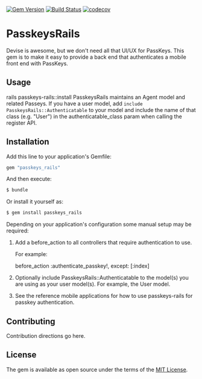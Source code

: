 [![Gem Version](https://badge.fury.io/rb/passkeys-rails.svg?cachebust=5)](https://badge.fury.io/rb/passkeys-rails)
[![Build Status](https://app.travis-ci.com/alliedcode/passkeys-rails.svg?branch=main)](https://travis-ci.org/alliedcode/passkeys-rails)
[![codecov](https://codecov.io/gh/alliedcode/passkeys-rails/branch/main/graph/badge.svg?token=UHSNJDUL21)](https://codecov.io/gh/alliedcode/passkeys-rails)

# PasskeysRails
Devise is awesome, but we don't need all that UI/UX for PassKeys.  This gem is to make it easy to provide a back end that authenticates a mobile front end with PassKeys.

## Usage
rails passkeys-rails::install
PasskeysRails maintains an Agent model and related Passeys.  If you have a user model, add `include PasskeysRails::Authenticatable` to your model and include the name of that class (e.g. "User") in the authenticatable_class param when calling the register API.

## Installation
Add this line to your application's Gemfile:

```ruby
gem "passkeys_rails"
```

And then execute:
```bash
$ bundle
```

Or install it yourself as:
```bash
$ gem install passkeys_rails
```

Depending on your application's configuration some manual setup may be required:

  1. Add a before_action to all controllers that require authentication to use.

     For example:

        before_action :authenticate_passkey!, except: [:index]

  2. Optionally include PasskeysRails::Authenticatable to the model(s) you are using as
     your user model(s).  For example, the User model.

  3. See the reference mobile applications for how to use passkeys-rails for passkey
     authentication.

## Contributing
Contribution directions go here.

## License
The gem is available as open source under the terms of the [MIT License](https://opensource.org/licenses/MIT).

